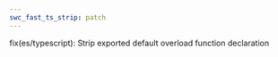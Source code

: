 ```yaml
---
swc_fast_ts_strip: patch
---
```


fix(es/typescript): Strip exported default overload function declaration
